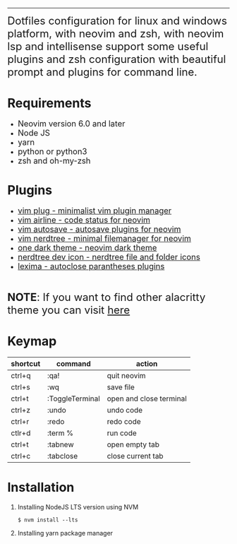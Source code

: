 <p align="center">

</p> 

---------
<font size="5">
    Dotfiles configuration for linux and windows platform, with neovim and zsh, with neovim lsp 
    and intellisense support some useful plugins and zsh configuration with beautiful prompt and
    plugins for command line.
</font>

# Requirements 
- <font size="4">Neovim version 6.0 and later</font>
- <font size="4">Node JS</font>
- <font size="4">yarn</font>
- <font size="4">python or python3</font>
- <font size="4">zsh and oh-my-zsh</font>

# Plugins
- <font size="4"><a href="https://github.com/junegunn/vim-plug">vim plug - minimalist vim plugin manager</a></font>
- <font size="4"><a href="https://github.com/vim-airline/vim-airline">vim airline - code status for neovim</a></font>
- <font size="4"><a href="https://github.com/907th/vim-auto-save">vim autosave - autosave plugins for neovim</a></font>
- <font size="4"><a href="https://github.com/preservim/nerdtree">vim nerdtree - minimal filemanager for neovim</a></font>
- <font size="4"><a href="https://github.com/joshdick/onedark.vim">one dark theme - neovim dark theme</a></font>
- <font size="4"><a href="https://github.com/ryanoasis/vim-devicons">nerdtree dev icon - nerdtree file and folder icons</a></font>
- <font size="4"><a href="https://github.com/cohama/lexima.vim">lexima - autoclose parantheses plugins</a></font>

<br>

<font size="5">**NOTE**: If you want to find other alacritty theme you can visit <a href="https://clcode.net/articles/color-schemes.md">here</a></font>

# Keymap

| shortcut | command | action |
| ---- | ---- | ---- | 
| ctrl+q | :qa! | quit neovim |
| ctrl+s | :wq | save file |
| ctrl+t | :ToggleTerminal | open and close terminal |
| ctrl+z | :undo | undo code |
| ctrl+r | :redo | redo code |
| ctlr+d | :term % | run code |
| ctrl+t | :tabnew | open empty tab |
| ctrl+c | :tabclose | close current tab |

# Installation
1. Installing NodeJS LTS version using NVM 
   ```
   $ nvm install --lts
   ```
2. Installing yarn package manager
